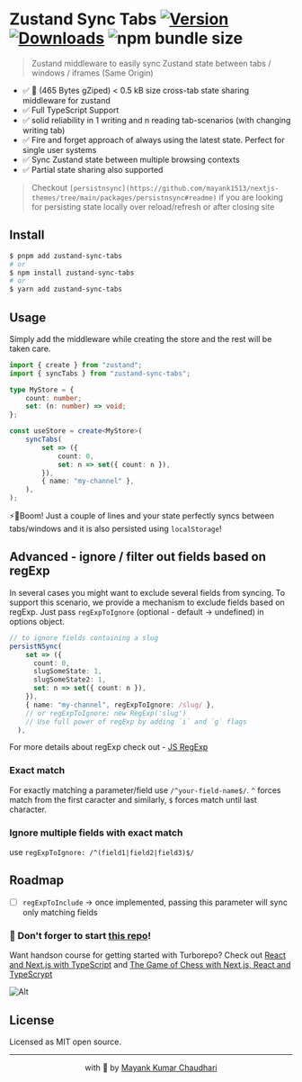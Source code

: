 # Zustand Sync Tabs [![Version](https://img.shields.io/npm/v/zustand-sync-tabs.svg?colorB=green)](https://www.npmjs.com/package/zustand-sync-tabs) [![Downloads](https://img.jsdelivr.com/img.shields.io/npm/dt/zustand-sync-tabs.svg)](https://www.npmjs.com/package/zustand-sync-tabs) ![npm bundle size](https://img.shields.io/bundlephobia/minzip/zustand-sync-tabs)

> Zustand middleware to easily sync Zustand state between tabs / windows / iframes (Same Origin)

- ✅ 🐙 (465 Bytes gZiped) < 0.5 kB size cross-tab state sharing middleware for zustand
- ✅ Full TypeScript Support
- ✅ solid reliability in 1 writing and n reading tab-scenarios (with changing writing tab)
- ✅ Fire and forget approach of always using the latest state. Perfect for single user systems
- ✅ Sync Zustand state between multiple browsing contexts
- ✅ Partial state sharing also supported

> Checkout `[persistnsync](https://github.com/mayank1513/nextjs-themes/tree/main/packages/persistnsync#readme)` if you are looking for persisting state locally over reload/refresh or after closing site

## Install

```bash
$ pnpm add zustand-sync-tabs
# or
$ npm install zustand-sync-tabs
# or
$ yarn add zustand-sync-tabs
```

## Usage

Simply add the middleware while creating the store and the rest will be taken care.

```ts
import { create } from "zustand";
import { syncTabs } from "zustand-sync-tabs";

type MyStore = {
	count: number;
	set: (n: number) => void;
};

const useStore = create<MyStore>(
	syncTabs(
		set => ({
			count: 0,
			set: n => set({ count: n }),
		}),
		{ name: "my-channel" },
	),
);
```

⚡🎉Boom! Just a couple of lines and your state perfectly syncs between tabs/windows and it is also persisted using `localStorage`!

## Advanced - ignore / filter out fields based on regExp

In several cases you might want to exclude several fields from syncing. To support this scenario, we provide a mechanism to exclude fields based on regExp. Just pass `regExpToIgnore` (optional - default -> undefined) in options object.

```ts
// to ignore fields containing a slug
persistNSync(
    set => ({
      count: 0,
      slugSomeState: 1,
      slugSomeState2: 1,
      set: n => set({ count: n }),
    }),
    { name: "my-channel", regExpToIgnore: /slug/ },
    // or regExpToIgnore: new RegExp('slug')
    // Use full power of regExp by adding `i` and `g` flags
  ),
```

For more details about regExp check out - [JS RegExp](https://www.w3schools.com/jsref/jsref_obj_regexp.asp)

### Exact match

For exactly matching a parameter/field use `/^your-field-name$/`. `^` forces match from the first caracter and similarly, `$` forces match until last character.

### Ignore multiple fields with exact match

use `regExpToIgnore: /^(field1|field2|field3)$/`

## Roadmap

- [ ] `regExpToInclude` -> once implemented, passing this parameter will sync only matching fields

### 🤩 Don't forger to start [this repo](https://github.com/mayank1513/turborepo-template)!

Want handson course for getting started with Turborepo? Check out [React and Next.js with TypeScript](https://mayank-chaudhari.vercel.app/courses/react-and-next-js-with-typescript) and [The Game of Chess with Next.js, React and TypeScrypt](https://www.udemy.com/course/game-of-chess-with-nextjs-react-and-typescrypt/?referralCode=851A28F10B254A8523FE)

![Alt](https://repobeats.axiom.co/api/embed/6b5fa6a5fbb6affafea042ba0f292ecf9388ef3c.svg "Repobeats analytics image")

## License

Licensed as MIT open source.

<hr />

<p align="center" style="text-align:center">with 💖 by <a href="https://mayank-chaudhari.vercel.app" target="_blank">Mayank Kumar Chaudhari</a></p>
